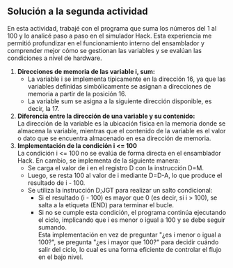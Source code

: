 ## Solución a la segunda actividad  
En esta actividad, trabajé con el programa que suma los números del 1 al 100 y lo analicé paso a paso en el simulador Hack. Esta experiencia me permitió profundizar en el funcionamiento interno del ensamblador y 
comprender mejor cómo se gestionan las variables y se evalúan las condiciones a nivel de hardware.  
1. **Direcciones de memoria de las variable i, sum:**  
     - La variable i se implementa típicamente en la dirección 16, ya que  las variables definidas simbólicamente se asignan a direcciones de memoria a partir de la posición 16.  
     - La variable sum se asigna a la siguiente dirección disponible, es decir, la 17.  
2. **Diferencia entre la dirección de una variable y su contenido:**  
   La dirección de la variable es la ubicación física en la memoria donde se almacena la variable, mientras que el contenido de la variable es el valor o dato que se encuentra almacenado en esa dirección de memoria.  
3. **Implementación de la condición i <= 100**  
  La condición i <= 100 no se evalúa de forma directa en el ensamblador Hack. En cambio, se implementa de la siguiente manera:  
    - Se carga el valor de i en el registro D con la instrucción D=M.  
    - Luego, se resta 100 al valor de i mediante D=D-A, lo que produce el resultado de i - 100.  
    - Se utiliza la instrucción D;JGT para realizar un salto condicional:  
      - Si el resultado (i - 100) es mayor que 0 (es decir, si i > 100), se salta a la etiqueta (END) para terminar el bucle.  
      - Si no se cumple esta condición, el programa continúa ejecutando el ciclo, implicando que i es menor o igual a 100 y se debe seguir sumando.  
  Esta implementación en vez de preguntar "¿es i menor o igual a 100?", se pregunta "¿es i mayor que 100?" para decidir cuándo salir del ciclo, lo cual es una forma eficiente de controlar el flujo en el bajo nivel.
